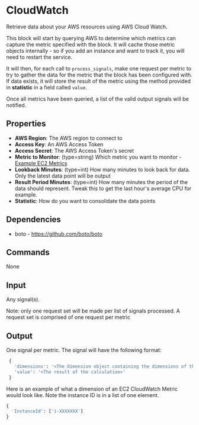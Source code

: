 CloudWatch
=================

Retrieve data about your AWS resources using AWS Cloud Watch.

This block will start by querying AWS to determine which metrics can capture the metric specified with the block. It will cache those metric objects internally - so if you add an instance and want to track it, you will need to restart the service.

It will then, for each call to `process_signals`, make one request per metric to try to gather the data for the metric that the block has been configured with. If data exists, it will store the result of the metric using the method provided in **statistic** in a field called `value`.

Once all metrics have been queried, a list of the valid output signals will be notified.


Properties
-----------------
 - **AWS Region**: The AWS region to connect to
 - **Access Key**: An AWS Access Token
 - **Access Secret**: The AWS Access Token's secret
 - **Metric to Monitor**: (type=string) Which metric you want to monitor - [Example EC2 Metrics](http://docs.aws.amazon.com/AmazonCloudWatch/latest/DeveloperGuide/ec2-metricscollected.html)
 - **Lookback Minutes**: (type=int) How many minutes to look back for data. Only the latest data point will be output
 - **Result Period Minutes**: (type=int) How many minutes the period of the data should represent. Tweak this to get the last hour's average CPU for example.
 - **Statistic**: How do you want to consolidate the data points


Dependencies
-----------------

 * boto - https://github.com/boto/boto

Commands
-----------------

None

Input
-----------------

Any signal(s).

Note: only one request set will be made per list of signals processed. A request set is comprised of one request per metric

Output
-----------------

One signal per metric. The signal will have the following format:

```python
 {
   'dimensions': '<The Dimension object containing the dimensions of the metric>',
   'value': '<The result of the calculation>'
 }
```

Here is an example of what a dimension of an EC2 CloudWatch Metric would look like. Note the instance ID is in a list of one element.
```python
{
  'InstanceId': ['i-XXXXXXX']
}
```
